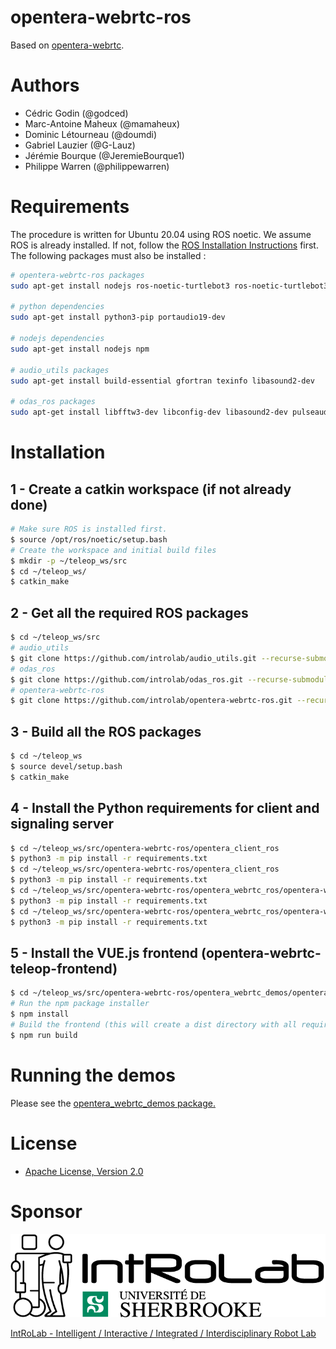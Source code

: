 # opentera-webrtc-ros

Based on [opentera-webrtc](https://github.com/introlab/opentera-webrtc).

# Authors

- Cédric Godin (@godced)
- Marc-Antoine Maheux (@mamaheux)
- Dominic Létourneau (@doumdi)
- Gabriel Lauzier (@G-Lauz)
- Jérémie Bourque (@JeremieBourque1)
- Philippe Warren (@philippewarren)

# Requirements

The procedure is written for Ubuntu 20.04 using ROS noetic. We assume ROS is already installed. If not, follow the [ROS Installation Instructions](http://wiki.ros.org/noetic/Installation/Ubuntu) first. The following packages must also be installed :

```bash
# opentera-webrtc-ros packages
sudo apt-get install nodejs ros-noetic-turtlebot3 ros-noetic-turtlebot3-gazebo ros-noetic-dwa-local-planner ros-noetic-rtabmap-ros

# python dependencies
sudo apt-get install python3-pip portaudio19-dev

# nodejs dependencies
sudo apt-get install nodejs npm

# audio_utils packages
sudo apt-get install build-essential gfortran texinfo libasound2-dev

# odas_ros packages
sudo apt-get install libfftw3-dev libconfig-dev libasound2-dev pulseaudio libpulse-dev
```

# Installation

## 1 - Create a catkin workspace (if not already done)

```bash
# Make sure ROS is installed first.
$ source /opt/ros/noetic/setup.bash
# Create the workspace and initial build files
$ mkdir -p ~/teleop_ws/src
$ cd ~/teleop_ws/
$ catkin_make
```

## 2 - Get all the required ROS packages

```bash
$ cd ~/teleop_ws/src
# audio_utils
$ git clone https://github.com/introlab/audio_utils.git --recurse-submodules
# odas_ros
$ git clone https://github.com/introlab/odas_ros.git --recurse-submodules
# opentera-webrtc-ros
$ git clone https://github.com/introlab/opentera-webrtc-ros.git --recurse-submodules
```

## 3 - Build all the ROS packages

```bash
$ cd ~/teleop_ws
$ source devel/setup.bash
$ catkin_make
```

## 4 - Install the Python requirements for client and signaling server

```bash
$ cd ~/teleop_ws/src/opentera-webrtc-ros/opentera_client_ros
$ python3 -m pip install -r requirements.txt
$ cd ~/teleop_ws/src/opentera-webrtc-ros/opentera_client_ros
$ python3 -m pip install -r requirements.txt
$ cd ~/teleop_ws/src/opentera-webrtc-ros/opentera_webrtc_ros/opentera-webrtc
$ python3 -m pip install -r requirements.txt
$ cd ~/teleop_ws/src/opentera-webrtc-ros/opentera_webrtc_ros/opentera-webrtc/signaling-server
$ python3 -m pip install -r requirements.txt
```

## 5 - Install the VUE.js frontend (opentera-webrtc-teleop-frontend)

```bash
$ cd ~/teleop_ws/src/opentera-webrtc-ros/opentera_webrtc_demos/opentera-webrtc-teleop-frontend/teleop-vue
# Run the npm package installer
$ npm install
# Build the frontend (this will create a dist directory with all required files)
$ npm run build
```

# Running the demos

Please see the [opentera_webrtc_demos package.](opentera_webrtc_demos/README.md)

# License

- [Apache License, Version 2.0](LICENSE)

# Sponsor

![IntRoLab](images/IntRoLab.png)

[IntRoLab - Intelligent / Interactive / Integrated / Interdisciplinary Robot Lab](https://introlab.3it.usherbrooke.ca)
